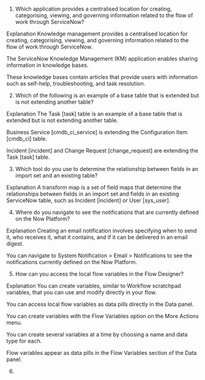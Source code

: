 1. Which application provides a centralised location for creating, categorising, viewing, and governing information related to the flow of work through ServiceNow?

Explanation
Knowledge management provides a centralised location for creating, categorising, viewing, and governing information related to the flow of work through ServiceNow.

The ServiceNow Knowledge Management (KM) application enables sharing information in knowledge bases.

These knowledge bases contain articles that provide users with information such as self-help, troubleshooting, and task resolution.

2. Which of the following is an example of a base table that is extended but is not extending another table?

Explanation
The Task [task] table is an example of a base table that is extended but is not extending another table.

Business Service [cmdb_ci_service] is extending the Configuration Item [cmdb_ci] table.

Incident [incident] and Change Request [change_request] are extending the Task [task] table.

3. Which tool do you use to determine the relationship between fields in an import set and an existing table?

Explanation
A transform map is a set of field maps that determine the relationships between fields in an import set and fields in an existing ServiceNow table, such as Incident [incident] or User [sys_user].

4. Where do you navigate to see the notifications that are currently defined on the Now Platform?

Explanation
Creating an email notification involves specifying when to send it, who receives it, what it contains, and if it can be delivered in an email digest.

You can navigate to System Notification > Email > Notifications to see the notifications currently defined on the Now Platform.

5. How can you access the local flow variables in the Flow Designer?

Explanation
You can create variables, similar to Workflow scratchpad variables, that you can use and modify directly in your flow.

You can access local flow variables as data pills directly in the Data panel.

You can create variables with the Flow Variables option on the More Actions menu.

You can create several variables at a time by choosing a name and data type for each.

Flow variables appear as data pills in the Flow Variables section of the Data panel.

6. 